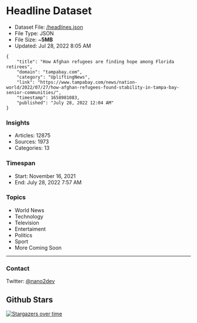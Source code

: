 # Headline Dataset

- Dataset File: [/headlines.json](https://raw.githubusercontent.com/fwd/news/master/headlines.json) 
- File Type: JSON
- File Size: ~**5MB**
- Updated: Jul 28, 2022 8:05 AM

```
{
    "title": "How Afghan refugees are finding hope among Florida retirees",
    "domain": "tampabay.com",
    "category": "UpliftingNews",
    "link": "https://www.tampabay.com/news/nation-world/2022/07/27/how-afghan-refugees-found-stability-in-tampa-bay-senior-communities/",
    "timestamp": 1658981083,
    "published": "July 28, 2022 12:04 AM"
}
```

### Insights

- Articles: 12875
- Sources: 1973
- Categories: 13

### Timespan

- Start: November 16, 2021
- End: July 28, 2022 7:57 AM

### Topics

- World News
- Technology
- Television
- Entertaiment
- Politics
- Sport
- More Coming Soon

---

### Contact 

Twitter: [@nano2dev](https://twitter.com/nano2dev)

## Github Stars

[![Stargazers over time](https://starchart.cc/fwd/news.svg)](https://starchart.cc/fwd/news)
	